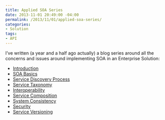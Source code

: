 ```yaml
---
title: Applied SOA Series
date: 2013-11-01 20:49:00 -04:00
permalink: /2013/11/01/applied-soa-series/
categories:
- Solution
tags:
- API
---
```

<p>I’ve written (a year and a half ago actually) a blog series around all the concerns and issues around implementing SOA in an Enterprise Solution:</p>  <ul>   <li><a href="http://vincentlauzon.wordpress.com/2011/06/17/applied-soa-part-1-introduction/">Introduction</a></li>    <li><a href="http://vincentlauzon.wordpress.com/2011/11/27/applied-soa-part-2-soa-basics/">SOA Basics</a></li>    <li><a href="http://vincentlauzon.wordpress.com/2011/11/29/applied-soa-part-3-service-discovery-process/">Service Discovery Process</a></li>    <li><a href="http://vincentlauzon.wordpress.com/2011/12/09/applied-soa-part-4-service-taxonomy/">Service Taxonomy</a></li>    <li><a href="http://vincentlauzon.wordpress.com/2011/12/13/applied-soa-part-5-interoperability/">Interoperability</a></li>    <li><a href="http://vincentlauzon.wordpress.com/2011/12/21/applied-soa-part-6service-composition/">Service Composition</a></li>    <li><a href="http://vincentlauzon.wordpress.com/2012/01/06/applied-soa-part-7system-consistency/">System Consistency</a></li>    <li><a href="http://vincentlauzon.wordpress.com/2012/02/09/applied-soa-part-8security/">Security</a></li>    <li><a href="http://vincentlauzon.wordpress.com/2012/05/08/applied-soa-part-9service-versioning/">Service Versioning</a></li> </ul>